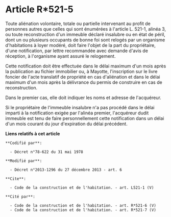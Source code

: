 # Article R*521-5

Toute aliénation volontaire, totale ou partielle intervenant au profit de personnes autres que celles qui sont énumérées à
l'article L. 521-1, alinéa 3, ou toute reconstruction d'un immeuble déclaré insalubre ou en état de péril, dont un ou
plusieurs occupants de bonne foi sont relogés par un organisme d'habitations à loyer modéré, doit faire l'objet de la part du
propriétaire, d'une notification, par lettre recommandée avec demande d'avis de réception, à l'organisme ayant assuré le
relogement. 

Cette notification doit être effectuée dans le délai maximum d'un mois après la publication au fichier immobilier ou, à
Mayotte, l'inscription sur le livre foncier de l'acte translatif de propriété en cas d'aliénation et dans le délai maximum
d'un mois après la délivrance du permis de construire en cas de reconstruction. 

Dans le premier cas, elle doit indiquer les noms et adresse de l'acquéreur. 

Si le propriétaire de l'immeuble insalubre n'a pas procédé dans le délai imparti à la notification exigée par l'alinéa
premier, l'acquéreur dudit immeuble est tenu de faire personnellement cette notification dans un délai d'un mois courant du
jour d'expiration du délai précédent.

**Liens relatifs à cet article**

	**Codifié par**:

	  - Décret n°78-622 du 31 mai 1978

	**Modifié par**:

	  - Décret n°2013-1296 du 27 décembre 2013 - art. 6

	**Cite**:

	  - Code de la construction et de l'habitation. - art. L521-1 (V)

	**Cité par**:

	  - Code de la construction et de l'habitation. - art. R*521-6 (V)
	  - Code de la construction et de l'habitation. - art. R*521-7 (V)

